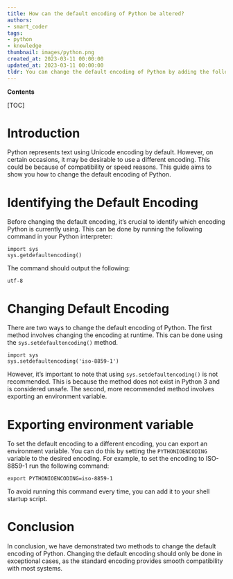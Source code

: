 ```yaml
---
title: How can the default encoding of Python be altered?
authors:
- smart_coder
tags:
- python
- knowledge
thumbnail: images/python.png
created_at: 2023-03-11 00:00:00
updated_at: 2023-03-11 00:00:00
tldr: You can change the default encoding of Python by adding the following line of code at the beginning of your script `# -*- coding encoding -*-` where `encoding` is the name of the desired encoding (e.g. utf-8, iso-8859-1).
---
```


**Contents**

[TOC]

# Introduction
Python represents text using Unicode encoding by default. However, on certain occasions, it may be desirable to use a different encoding. This could be because of compatibility or speed reasons. This guide aims to show you how to change the default encoding of Python.

# Identifying the Default Encoding
Before changing the default encoding, it’s crucial to identify which encoding Python is currently using. This can be done by running the following command in your Python interpreter:

```
import sys
sys.getdefaultencoding()
```

The command should output the following:

```
utf-8
```

# Changing Default Encoding
There are two ways to change the default encoding of Python. The first method involves changing the encoding at runtime. This can be done using the `sys.setdefaultencoding()` method.

```
import sys
sys.setdefaultencoding('iso-8859-1')
```

However, it’s important to note that using `sys.setdefaultencoding()` is not recommended. This is because the method does not exist in Python 3 and is considered unsafe. The second, more recommended method involves exporting an environment variable.

# Exporting environment variable
To set the default encoding to a different encoding, you can export an environment variable. You can do this by setting the `PYTHONIOENCODING` variable to the desired encoding. For example, to set the encoding to ISO-8859-1 run the following command:

```
export PYTHONIOENCODING=iso-8859-1
```

To avoid running this command every time, you can add it to your shell startup script. 

# Conclusion
In conclusion, we have demonstrated two methods to change the default encoding of Python. Changing the default encoding should only be done in exceptional cases, as the standard encoding provides smooth compatibility with most systems.
